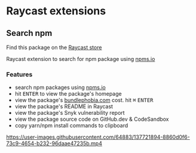 # Raycast extensions

## Search npm

Find this package on the [Raycast store](https://www.raycast.com/mrmartineau/search-npm)

Raycast extension to search for npm package using [npms.io](https://npms.io)

### Features

- search npm packages using [npms.io](https://npms.io)
- hit <kbd>ENTER</kbd> to view the package's homepage
- view the package's [bundlephobia.com](https://bundlephobia.com) cost. hit <kbd>⌘</kbd> <kbd>ENTER</kbd>
- view the package's README in Raycast
- view the package's Snyk vulnerability report
- view the package source code on GitHub.dev & CodeSandbox
- copy yarn/npm install commands to clipboard

https://user-images.githubusercontent.com/64883/137721894-8860d0f6-73c9-4654-b232-96daae47235b.mp4

